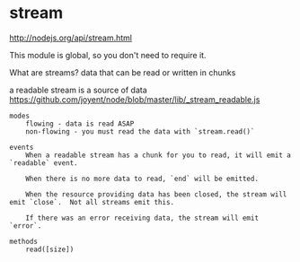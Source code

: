 # stream

http://nodejs.org/api/stream.html

This module is global, so you don't need to require it.


What are streams?
    data that can be read or written in chunks

a readable stream is a source of data
    https://github.com/joyent/node/blob/master/lib/_stream_readable.js

    modes
        flowing - data is read ASAP
        non-flowing - you must read the data with `stream.read()`

    events
        When a readable stream has a chunk for you to read, it will emit a `readable` event.

        When there is no more data to read, `end` will be emitted.

        When the resource providing data has been closed, the stream will emit `close`.  Not all streams emit this.

        If there was an error receiving data, the stream will emit `error`.

    methods
        read([size])
